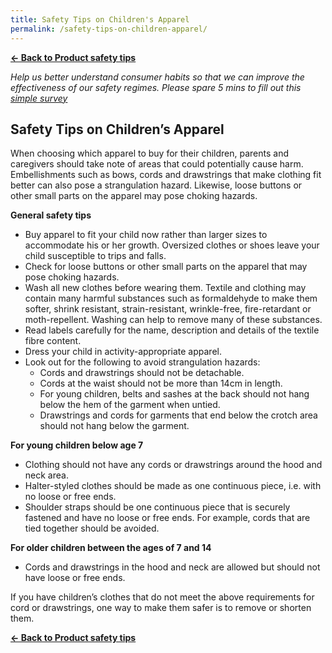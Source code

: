 ```yaml
---
title: Safety Tips on Children's Apparel
permalink: /safety-tips-on-children-apparel/
---
```

**[&#8592; Back to Product safety tips](/consumers/product-safety-tips/children-product)**

*Help us better understand consumer habits so that we can improve the effectiveness of our safety regimes. Please spare 5 mins to fill out this [simple survey](https://form.gov.sg/63a160c3cf15ee00129a4ab4)*

## Safety Tips on Children’s Apparel
When choosing which apparel to buy for their children, parents and caregivers should take note of areas that could potentially cause harm. Embellishments such as bows, cords and drawstrings that make clothing fit better can also pose a strangulation hazard. Likewise, loose buttons or other small parts on the apparel may pose choking hazards.

**General safety tips**

* Buy apparel to fit your child now rather than larger sizes to accommodate his or her growth. Oversized clothes or shoes leave your child susceptible to trips and falls.
* Check for loose buttons or other small parts on the apparel that may pose choking hazards.
* Wash all new clothes before wearing them. Textile and clothing may contain many harmful substances such as formaldehyde to make them softer, shrink resistant, strain-resistant, wrinkle-free, fire-retardant or moth-repellent. Washing can help to remove many of these substances.
* Read labels carefully for the name, description and details of the textile fibre content.
* Dress your child in activity-appropriate apparel.
* Look out for the following to avoid strangulation hazards:
  * Cords and drawstrings should not be detachable.
  * Cords at the waist should not be more than 14cm in length.
  * For young children, belts and sashes at the back should not hang below the hem of the garment when untied.
  * Drawstrings and cords for garments that end below the crotch area should not hang below the garment.

**For young children below age 7**
* Clothing should not have any cords or drawstrings around the hood and neck area.
* Halter-styled clothes should be made as one continuous piece, i.e. with no loose or free ends.
* Shoulder straps should be one continuous piece that is securely fastened and have no loose or free ends. For example, cords that are tied together should be avoided.

**For older children between the ages of 7 and 14**
* Cords and drawstrings in the hood and neck are allowed but should not have loose or free ends.

If you have children’s clothes that do not meet the above requirements for cord or drawstrings, one way to make them safer is to remove or shorten them.

**[&#8592; Back to Product safety tips](/consumers/product-safety-tips/children-product)**